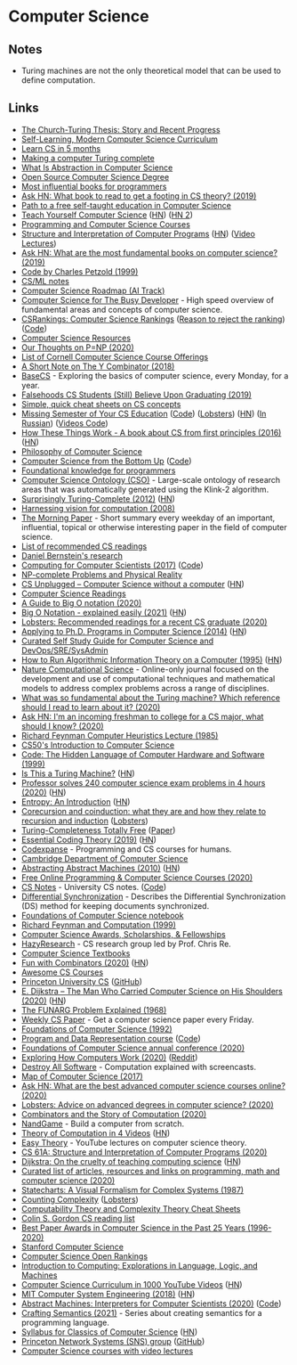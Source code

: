 # Computer Science

## Notes

* Turing machines are not the only theoretical model that can be used to define computation.

## Links

* [The Church-Turing Thesis: Story and Recent Progress](https://www.youtube.com/watch?v=QlYJz1B5XLU)
* [Self-Learning, Modern Computer Science Curriculum](https://functionalcs.github.io/curriculum/)
* [Learn CS in 5 months](https://github.com/llSourcell/Learn_Computer_Science_in\_5\_Months)
* [Making a computer Turing complete](https://www.youtube.com/watch?v=AqNDk_UJW4k)
* [What Is Abstraction in Computer Science](https://www.youtube.com/watch?v=\_y-5nZAbgt4)
* [Open Source Computer Science Degree](https://github.com/ForrestKnight/open-source-cs)
* [Most influential books for programmers](https://github.com/cs-books/influential-cs-books)
* [Ask HN: What book to read to get a footing in CS theory? (2019)](https://news.ycombinator.com/item?id=20729252)
* [Path to a free self-taught education in Computer Science](https://github.com/ossu/computer-science)
* [Teach Yourself Computer Science](https://teachyourselfcs.com) ([HN](https://news.ycombinator.com/item?id=22286340)) ([HN 2](https://news.ycombinator.com/item?id=23588896))
* [Programming and Computer Science Courses](https://www.dabeaz.com/courses.html)
* [Structure and Interpretation of Computer Programs](https://opendocs.github.io/sicp/sicp.pdf) ([HN](https://news.ycombinator.com/item?id=21299546)) ([Video Lectures](http://groups.csail.mit.edu/mac/classes/6.001/abelson-sussman-lectures/))
* [Ask HN: What are the most fundamental books on computer science? (2019)](https://news.ycombinator.com/item?id=21311302)
* [Code by Charles Petzold (1999)](https://www.goodreads.com/book/show/44882.Code)
* [CS/ML notes](https://tlienart.github.io/pub/csml.html)
* [Computer Science Roadmap (AI Track)](https://github.com/yngz/cs-roadmap)
* [Computer Science for The Busy Developer](https://learn.codexpanse.com/courses/computer-science-for-the-busy-developer) - High speed overview of fundamental areas and concepts of computer science.
* [CSRankings: Computer Science Rankings](http://csrankings.org/#/index?all) ([Reason to reject the ranking](https://twitter.com/yy/status/1317934065144782853)) ([Code](https://github.com/emeryberger/CSrankings))
* [Computer Science Resources](https://github.com/the-akira/Computer-Science-Resources)
* [Our Thoughts on P=NP (2020)](https://rjlipton.wordpress.com/2020/01/12/our-thoughts-on-pnp/)
* [List of Cornell Computer Science Course Offerings](https://www.cs.cornell.edu/courseinfo/listofcscourses)
* [A Short Note on The Y Combinator (2018)](https://invenia.github.io/blog/2018/08/20/ycombinator/)
* [BaseCS](https://medium.com/basecs) - Exploring the basics of computer science, every Monday, for a year.
* [Falsehoods CS Students (Still) Believe Upon Graduating (2019)](https://www.netmeister.org/blog/cs-falsehoods.html)
* [Simple, quick cheat sheets on CS concepts](https://github.com/aspittel/coding-cheat-sheets)
* [Missing Semester of Your CS Education](https://missing.csail.mit.edu) ([Code](https://github.com/missing-semester/missing-semester)) ([Lobsters](https://lobste.rs/s/ti1k98/missing_semester_your_cs_education_mit)) ([HN](https://news.ycombinator.com/item?id=22226380)) ([In Russian](https://github.com/danlark1/hse_missing_cs_education)) ([Videos Code](https://github.com/missing-semester/videos))
* [How These Things Work - A book about CS from first principles (2016)](https://reasonablypolymorphic.com/book/preface) ([HN](https://news.ycombinator.com/item?id=22346349))
* [Philosophy of Computer Science](https://cse.buffalo.edu/\~rapaport/Papers/phics.pdf)
* [Computer Science from the Bottom Up](https://www.bottomupcs.com) ([Code](https://github.com/ianw/bottomupcs))
* [Foundational knowledge for programmers](https://github.com/err0r500/foundational-knowledge-for-programmers)
* [Computer Science Ontology (CSO)](http://cso.kmi.open.ac.uk/home) - Large-scale ontology of research areas that was automatically generated using the Klink-2 algorithm.
* [Surprisingly Turing-Complete (2012)](https://www.gwern.net/Turing-complete) ([HN](https://news.ycombinator.com/item?id=22839035))
* [Harnessing vision for computation (2008)](https://www.gwern.net/docs/www/www.changizi.com/82e766ee9a407241bcbcfd5b9e2c69d1083ecba1.pdf)
* [The Morning Paper](https://blog.acolyer.org) - Short summary every weekday of an important, influential, topical or otherwise interesting paper in the field of computer science.
* [List of recommended CS readings](https://github.com/amilajack/reading)
* [Daniel Bernstein's research](http://cr.yp.to/djb.html)
* [Computing for Computer Scientists (2017)](https://c4cs.github.io/archive/w18/) ([Code](https://github.com/c4cs/c4cs.github.io))
* [NP-complete Problems and Physical Reality](https://www.scottaaronson.com/papers/npcomplete.pdf)
* [CS Unplugged – Computer Science without a computer](https://csunplugged.org/en/) ([HN](https://news.ycombinator.com/item?id=22948055))
* [Computer Science Readings](https://github.com/erikgrinaker/readings)
* [A Guide to Big O notation (2020)](https://eaj.no/a-guide-to-big-o-notation)
* [Big O Notation - explained easily (2021)](https://news.ycombinator.com/item?id=25803288) ([HN](https://news.ycombinator.com/item?id=25803288))
* [Lobsters: Recommended readings for a recent CS graduate (2020)](https://lobste.rs/s/d1c7vd/recommended_readings_for_recent_cs)
* [Applying to Ph.D. Programs in Computer Science (2014)](https://www.cs.cmu.edu/\~harchol/gradschooltalk.pdf) ([HN](https://news.ycombinator.com/item?id=23164618))
* [Curated Self Study Guide for Computer Science and DevOps/SRE/SysAdmin](https://sharjeelsayed.github.io/selfupgradeitprof.txt)
* [How to Run Algorithmic Information Theory on a Computer (1995)](https://arxiv.org/abs/chao-dyn/9509014v2) ([HN](https://news.ycombinator.com/item?id=23242549))
* [Nature Computational Science](https://www.nature.com/natcomputsci) - Online-only journal focused on the development and use of computational techniques and mathematical models to address complex problems across a range of disciplines.
* [What was so fundamental about the Turing machine? Which reference should I read to learn about it? (2020)](https://www.reddit.com/r/computerscience/comments/gpsdcp/what_was_so_fundamental_about_the_turing_machine/)
* [Ask HN: I'm an incoming freshman to college for a CS major, what should I know? (2020)](https://news.ycombinator.com/item?id=23371530)
* [Richard Feynman Computer Heuristics Lecture (1985)](https://www.youtube.com/watch?v=EKWGGDXe5MA)
* [CS50's Introduction to Computer Science](https://www.edx.org/course/cs50s-introduction-to-computer-science)
* [Code: The Hidden Language of Computer Hardware and Software (1999)](https://www.goodreads.com/book/show/44882.Code)
* [Is This a Turing Machine?](http://lambdaway.free.fr/lambdawalks/?view=meta4) ([HN](https://news.ycombinator.com/item?id=23711343))
* [Professor solves 240 computer science exam problems in 4 hours (2020)](https://www.youtube.com/watch?v=g_ZdcHSFGv0\&t=10s) ([HN](https://news.ycombinator.com/item?id=23759673))
* [Entropy: An Introduction](https://homes.cs.washington.edu/\~ewein/blog/2020/07/14/entropy/) ([HN](https://news.ycombinator.com/item?id=23873752))
* [Corecursion and coinduction: what they are and how they relate to recursion and induction](https://www.cl.cam.ac.uk/archive/mjcg/plans/Coinduction.pdf) ([Lobsters](https://lobste.rs/s/eenrfz/corecursion_coinduction_what_they_are))
* [Turing-Completeness Totally Free](https://link.springer.com/chapter/10.1007/978-3-319-19797-5\_13) ([Paper](https://personal.cis.strath.ac.uk/conor.mcbride/TotallyFree.pdf))
* [Essential Coding Theory (2019)](https://cse.buffalo.edu/faculty/atri/courses/coding-theory/book/web-coding-book.pdf) ([HN](https://news.ycombinator.com/item?id=24194543))
* [Codexpanse](https://codexpanse.com) - Programming and CS courses for humans.
* [Cambridge Department of Computer Science](https://www.cl.cam.ac.uk)
* [Abstracting Abstract Machines (2010)](http://matt.might.net/papers/vanhorn2010abstract.pdf) ([HN](https://news.ycombinator.com/item?id=24286666))
* [Free Online Programming & Computer Science Courses (2020)](https://www.freecodecamp.org/news/free-online-programming-cs-courses/)
* [CS Notes](https://csnotes.me) - University CS notes. ([Code](https://github.com/samrobbins85/notes-site))
* [Differential Synchronization](https://static.googleusercontent.com/media/research.google.com/en/pubs/archive/35605.pdf) - Describes the Differential Synchronization (DS) method for keeping documents synchronized.
* [Foundations of Computer Science notebook](https://github.com/ocamllabs/focs-notebooks/blob/main/1A%20Foundations%20of%20Computer%20Science.ipynb)
* [Richard Feynman and Computation (1999)](https://cds.cern.ch/record/411350/files/p101.pdf)
* [Computer Science Awards, Scholarships, & Fellowships](https://github.com/chinasaokolo/csGraduateFellowships)
* [HazyResearch](https://cs.stanford.edu/people/chrismre/) - CS research group led by Prof. Chris Re.
* [Computer Science Textbooks](https://open.umn.edu/opentextbooks/subjects/computer-science-information-systems)
* [Fun with Combinators (2020)](https://doisinkidney.com/posts/2020-10-17-ski.html) ([HN](https://news.ycombinator.com/item?id=24815859))
* [Awesome CS Courses](https://github.com/prakhar1989/awesome-courses)
* [Princeton University CS](https://www.cs.princeton.edu) ([GitHub](https://github.com/princeton-sns))
* [E. Dijkstra – The Man Who Carried Computer Science on His Shoulders (2020)](https://inference-review.com/article/the-man-who-carried-computer-science-on-his-shoulders) ([HN](https://news.ycombinator.com/item?id=24942671))
* [The FUNARG Problem Explained (1968)](http://www.softwarepreservation.net/projects/LISP/MIT/Weizenbaum-FUNARG_Problem_Explained-1968.pdf)
* [Weekly CS Paper](https://simon-frey.com/weeklycspaper/) - Get a computer science paper every Friday.
* [Foundations of Computer Science (1992)](http://infolab.stanford.edu/\~ullman/focs.html)
* [Program and Data Representation course](https://aaronbloomfield.github.io/pdr/readme.html) ([Code](https://github.com/uva-cs/pdr))
* [Foundations of Computer Science annual conference (2020)](https://focs2020.cs.duke.edu/program/)
* [Exploring How Computers Work (2020)](https://www.youtube.com/watch?v=QZwneRb-zqA) ([Reddit](https://www.reddit.com/r/programming/comments/jybwv0/exploring_how_computers_work/))
* [Destroy All Software](https://www.destroyallsoftware.com/screencasts) - Computation explained with screencasts.
* [Map of Computer Science (2017)](https://www.youtube.com/watch?v=SzJ46YA_RaA)
* [Ask HN: What are the best advanced computer science courses online? (2020)](https://news.ycombinator.com/item?id=25271676)
* [Lobsters: Advice on advanced degrees in computer science? (2020)](https://lobste.rs/s/6ucycu/advice_on_advanced_degrees_computer)
* [Combinators and the Story of Computation (2020)](https://writings.stephenwolfram.com/2020/12/combinators-and-the-story-of-computation/)
* [NandGame](http://nandgame.com) - Build a computer from scratch.
* [Theory of Computation in 4 Videos](https://www.youtube.com/playlist?list=PLylTVsqZiRXPU09ULWGfXYsEtw-Qtq0Yn) ([HN](https://news.ycombinator.com/item?id=25338641))
* [Easy Theory](https://www.easytheory.org) - YouTube lectures on computer science theory.
* [CS 61A: Structure and Interpretation of Computer Programs (2020)](https://cs61a.org)
* [Dijkstra: On the cruelty of teaching computing science](https://www.psy.gla.ac.uk/\~steve/educ/dijk/EWD1036.v4.pdf) ([HN](https://news.ycombinator.com/item?id=25442016))
* [Curated list of articles, resources and links on programming, math and computer science (2020)](https://www.reddit.com/r/compsci/comments/kczkk1/my\_2020\_curated_list_of_articles_resources_and/)
* [Statecharts: A Visual Formalism for Complex Systems (1987)](http://www.inf.ed.ac.uk/teaching/courses/seoc/2005\_2006/resources/statecharts.pdf)
* [Counting Complexity](https://jellypbc.com/posts/ezmntq-counting-complexity) ([Lobsters](https://lobste.rs/s/lnszhq/counting_complexity))
* [Computability Theory and Complexity Theory Cheat Sheets](https://github.com/0x0f0f0f/computability-complexity-cheat-sheets/blob/master/cplx-cheat.pdf)
* [Colin S. Gordon CS reading list](https://csgordon.github.io/books.html)
* [Best Paper Awards in Computer Science in the Past 25 Years (1996-2020)](https://jeffhuang.com/best_paper_awards/)
* [Stanford Computer Science](https://cs.stanford.edu)
* [Computer Science Open Rankings](https://drafty.cs.brown.edu/csopenrankings/)
* [Introduction to Computing: Explorations in Language, Logic, and Machines](http://computingbook.org)
* [Computer Science Curriculum in 1000 YouTube Videos](https://laconicml.com/computer-science-curriculum-youtube-videos/) ([HN](https://news.ycombinator.com/item?id=25753166))
* [MIT Computer System Engineering (2018)](https://ocw.mit.edu/courses/electrical-engineering-and-computer-science/6-033-computer-system-engineering-spring-2018/) ([HN](https://news.ycombinator.com/item?id=25800858))
* [Abstract Machines: Interpreters for Computer Scientists (2020)](https://drs.is/post/abstract-machines/) ([Code](https://github.com/sinistersnare/aams))
* [Crafting Semantics (2021)](https://drs.is/post/crafting-semantics-0/) - Series about creating semantics for a programming language.
* [Syllabus for Classics of Computer Science](https://canvas.harvard.edu/courses/34992/assignments/syllabus) ([HN](https://news.ycombinator.com/item?id=25842249))
* [Princeton Network Systems (SNS) group](https://sns.cs.princeton.edu) ([GitHub](https://github.com/princeton-sns))
* [Computer Science courses with video lectures](https://github.com/Developer-Y/cs-video-courses)

